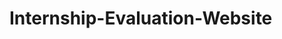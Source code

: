# Internship-Evaluation-Website

<!-- 
--ENG--
On my website which  I developed for Internship Evaluation
- admin registration / login screen
-home page
- Intern Registration screen
- Intern listing screen
are available
*You can delete, evaluate or update the intern on the intern listing screen.
**You can list, add and delete evaluation criteria on the Intern Evaluation screen. You can also evaluate the Intern.

--TR--
Staj Değerlendirmek için geliştirdiğim web sitemde
- admin kayıt / giriş ekranı
-ana sayfa
- stajyer Kayıt ekranı
-stajyer listeleme ekranı bulunmaktadır
*Stajyer listeleme ekranında stajyer silebilir, değerlendirebilir veya güncelleyebilirsiniz.
**Stajyer Değerlendirme ekranında değerlendirme kriterlerini listeleyebilir, kriter ekleyebilir ve silebilirsiniz. Aynı zamanda öğrenciyi değerlendirebilirsiniz. -->
